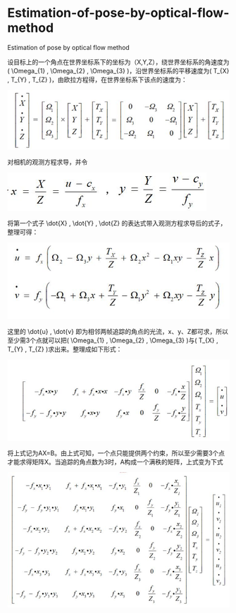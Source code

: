# Estimation-of-pose-by-optical-flow-method
Estimation of pose by optical flow method

设目标上的一个角点在世界坐标系下的坐标为（X,Y,Z），绕世界坐标系的角速度为( \Omega_{1} , \Omega_{2} , \Omega_{3} )，沿世界坐标系的平移速度为( T_{X} , T_{Y} , T_{Z} )，由欧拉方程得，在世界坐标系下该点的速度为：

![picture](https://github.com/Smilingliu/Estimation-of-pose-by-optical-flow-method/blob/master/1.jpg)

对相机的观测方程求导，并令

![picture](https://github.com/Smilingliu/Estimation-of-pose-by-optical-flow-method/blob/master/2.jpg)

将第一个式子 \dot{X} , \dot{Y} , \dot{Z} 的表达式带入观测方程求导后的式子，整理可得：

![picture](https://github.com/Smilingliu/Estimation-of-pose-by-optical-flow-method/blob/master/3.jpg)

这里的 \dot{u} , \dot{v} 即为相邻两帧追踪的角点的光流，x、y、Z都可求，所以至少需3个点就可以把( \Omega_{1} , \Omega_{2} , \Omega_{3} )与( T_{X} , T_{Y} , T_{Z} )求出来。整理成如下形式：

![picture](https://github.com/Smilingliu/Estimation-of-pose-by-optical-flow-method/blob/master/4.jpg)

将上式记为AX=B。由上式可知，一个点只能提供两个约束，所以至少需要3个点才能求得矩阵X。当追踪的角点数为3时，A构成一个满秩的矩阵，上式变为下式

![picture](https://github.com/Smilingliu/Estimation-of-pose-by-optical-flow-method/blob/master/5.jpg)

